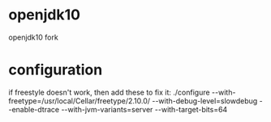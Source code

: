 # openjdk10
openjdk10 fork
# configuration
if freestyle doesn't work, then add these to fix it:
./configure --with-freetype=/usr/local/Cellar/freetype/2.10.0/ --with-debug-level=slowdebug --enable-dtrace --with-jvm-variants=server --with-target-bits=64


